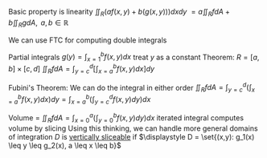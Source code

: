 Basic property is linearity
	$\displaystyle \iint_R (af(x,y)+b(g(x,y)))dxdy$
	$\displaystyle =a\iint_R fdA + b\iint_R gdA,\text{  } a,b \in \mathbb{R}$

We can use FTC for computing double integrals

Partial integrals
	$\displaystyle g(y) = \int_{x=1}^{b} f(x,y)dx$ treat $y$ as a constant
Theorem:
$R = [a,b] \times [c,d]$
	$\displaystyle \iint_{R} fdA = \int_{y=c}^{d} \left[\int_{x=a}^{b} f(x,y)dx \right]dy$

Fubini's Theorem:
	We can do the integral in either order
		$\displaystyle \iint_{R} fdA = \int_{y=c}^{d}\left(\int_{x=a}^{b}f(x,y) dx\right)dy = \int_{x=a}^{b}\left(\int_{y=c}^{d}f(x,y) dy\right)dx$

Volume = $\displaystyle \iint_{R} fdA = \int_{x=0}^{a}\left(\int_{y=0}^{b}f(x,y) dy\right)dx$
	iterated integral computes volume by slicing
	Using this thinking, we can handle more general domains of integration
		$D$ is <u>vertically sliceable</u> if $\displaystyle D = \set{(x,y): g_1(x) \leq y \leq g_2(x), a \leq x \leq b}$
		
